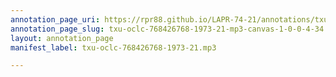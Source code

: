```yaml
---
annotation_page_uri: https://rpr88.github.io/LAPR-74-21/annotations/txu-oclc-768426768-1973-21-mp3-canvas-1-0-0-4-34.json
annotation_page_slug: txu-oclc-768426768-1973-21-mp3-canvas-1-0-0-4-34
layout: annotation_page
manifest_label: txu-oclc-768426768-1973-21.mp3

---
```

